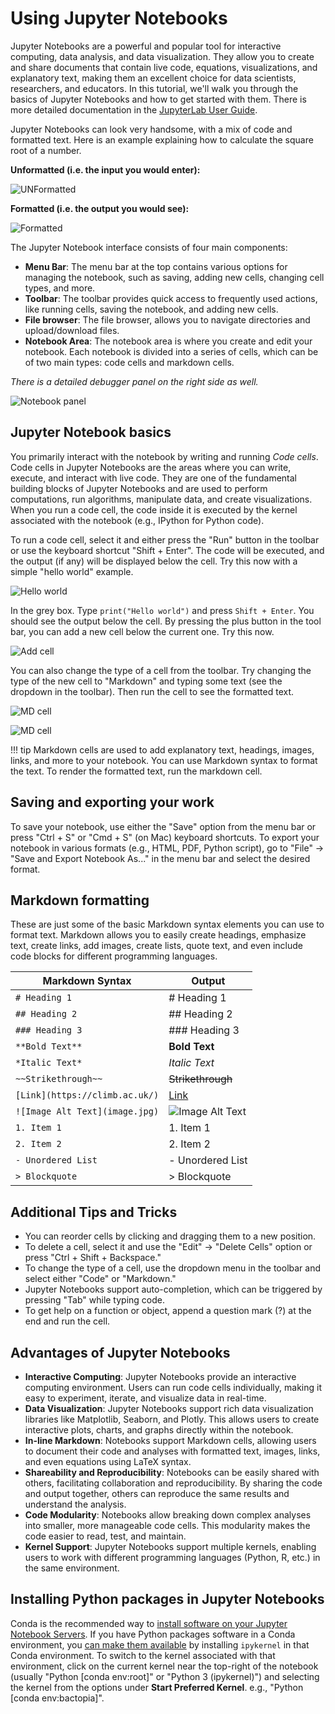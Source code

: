 # Using Jupyter Notebooks

Jupyter Notebooks are a powerful and popular tool for interactive computing, data analysis, and data visualization. They allow you to create and share documents that contain live code, equations, visualizations, and explanatory text, making them an excellent choice for data scientists, researchers, and educators. In this tutorial, we'll walk you through the basics of Jupyter Notebooks and how to get started with them. There is more detailed documentation in the [JupyterLab User Guide](https://jupyterlab.readthedocs.io/en/stable/user/index.html).

Jupyter Notebooks can look very handsome, with a mix of code and formatted text. Here is an example explaining how to calculate the square root of a number.

**Unformatted (i.e. the input you would enter):**

![UNFormatted](../img/jp-unformatted.png)

**Formatted (i.e. the output you would see):**

![Formatted](../img/jp-formatted.png)


The Jupyter Notebook interface consists of four main components:

* **Menu Bar**: The menu bar at the top contains various options for managing the notebook, such as saving, adding new cells, changing cell types, and more.
* **Toolbar**: The toolbar provides quick access to frequently used actions, like running cells, saving the notebook, and adding new cells.
* **File browser**: The file browser, allows you to navigate directories and upload/download files.
* **Notebook Area**: The notebook area is where you create and edit your notebook. Each notebook is divided into a series of cells, which can be of two main types: code cells and markdown cells.

*There is a detailed debugger panel on the right side as well.*

![Notebook panel](../img/jp-notebook.png)

## Jupyter Notebook basics

You primarily interact with the notebook by writing and running *Code cells*. Code cells in Jupyter Notebooks are the areas where you can write, execute, and interact with live code. They are one of the fundamental building blocks of Jupyter Notebooks and are used to perform computations, run algorithms, manipulate data, and create visualizations. When you run a code cell, the code inside it is executed by the kernel associated with the notebook (e.g., IPython for Python code).

To run a code cell, select it and either press the "Run" button in the toolbar or use the keyboard shortcut "Shift + Enter". The code will be executed, and the output (if any) will be displayed below the cell. Try this now with a simple "hello world" example.

![Hello world](../img/jp-hello.png)

In the grey box. Type `print("Hello world")` and press `Shift + Enter`. You should see the output below the cell. By pressing the plus button in the tool bar, you can add a new cell below the current one. Try this now.

![Add cell](../img/jp-add-cell.png)

You can also change the type of a cell from the toolbar. Try changing the type of the new cell to "Markdown" and typing some text (see the dropdown in the toolbar). Then run the cell to see the formatted text.

![MD cell](../img/jp-notebook-md.png)


![MD cell](../img/jp-notebook-md-after.png)

<!-- prettier-ignore -->
!!! tip
    Markdown cells are used to add explanatory text, headings, images, links, and more to your notebook. You can use Markdown syntax to format the text. To render the formatted text, run the markdown cell.

## Saving and exporting your work

To save your notebook, use either the "Save" option from the menu bar or press "Ctrl + S" or "Cmd + S" (on Mac) keyboard shortcuts. To export your notebook in various formats (e.g., HTML, PDF, Python script), go to "File" -> "Save and Export Notebook As..." in the menu bar and select the desired format.

## Markdown formatting

These are just some of the basic Markdown syntax elements you can use to format text. Markdown allows you to easily create headings, emphasize text, create links, add images, create lists, quote text, and even include code blocks for different programming languages.

| Markdown Syntax         | Output                          |
|------------------------|---------------------------------|
| `# Heading 1`          | # Heading 1                     |
| `## Heading 2`         | ## Heading 2                    |
| `### Heading 3`        | ### Heading 3                   |
| `**Bold Text**`        | **Bold Text**                   |
| `*Italic Text*`        | *Italic Text*                   |
| `~~Strikethrough~~`    | ~~Strikethrough~~               |
| `[Link](https://climb.ac.uk/)` | [Link](https://climb.ac.uk/) |
| `![Image Alt Text](image.jpg)`   | ![Image Alt Text](https://picsum.photos/80/80)    |
| `1. Item 1`            | 1. Item 1                       |
| `2. Item 2`            | 2. Item 2                       |
| `- Unordered List`     | - Unordered List                |
| `> Blockquote`         | > Blockquote                    |

## Additional Tips and Tricks

* You can reorder cells by clicking and dragging them to a new position.
* To delete a cell, select it and use the "Edit" -> "Delete Cells" option or press "Ctrl + Shift + Backspace."
* To change the type of a cell, use the dropdown menu in the toolbar and select either "Code" or "Markdown."
* Jupyter Notebooks support auto-completion, which can be triggered by pressing "Tab" while typing code.
* To get help on a function or object, append a question mark (?) at the end and run the cell.

## Advantages of Jupyter Notebooks

* **Interactive Computing**: Jupyter Notebooks provide an interactive computing environment. Users can run code cells individually, making it easy to experiment, iterate, and visualize data in real-time.
* **Data Visualization**: Jupyter Notebooks support rich data visualization libraries like Matplotlib, Seaborn, and Plotly. This allows users to create interactive plots, charts, and graphs directly within the notebook.
* **In-line Markdown**: Notebooks support Markdown cells, allowing users to document their code and analyses with formatted text, images, links, and even equations using LaTeX syntax.
* **Shareability and Reproducibility**: Notebooks can be easily shared with others, facilitating collaboration and reproducibility. By sharing the code and output together, others can reproduce the same results and understand the analysis.
* **Code Modularity**: Notebooks allow breaking down complex analyses into smaller, more manageable code cells. This modularity makes the code easier to read, test, and maintain.
* **Kernel Support**: Jupyter Notebooks support multiple kernels, enabling users to work with different programming languages (Python, R, etc.) in the same environment.

## Installing Python packages in Jupyter Notebooks

Conda is the recommended way to [install software on your Jupyter
Notebook Servers](/notebook-servers/installing-software-with-conda).
If you have Python packages software in a Conda environment, you 
[can make them available](/notebook-servers/installing-software-with-conda/#using-conda-environments-in-jupyter-notebooks)
by installing `ipykernel` in that Conda environment.  To switch to the
kernel associated with that environment, click on the current kernel
near the top-right of the notebook (usually "Python [conda env:root]"
or "Python 3 (ipykernel)") and selecting the kernel from the options
under **Start Preferred Kernel**.  e.g., "Python [conda
env:bactopia]".
